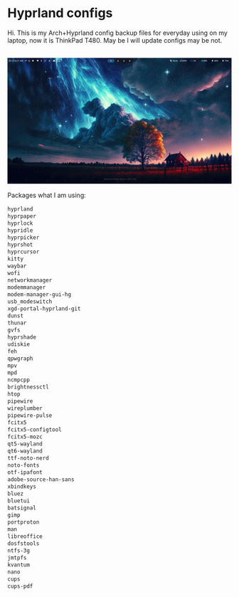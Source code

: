 # Hyprland configs

Hi.
This is my Arch+Hyprland config backup files for everyday using on my laptop, now it is ThinkPad T480.
May be I will update configs may be not.

<br>![](https://github.com/bulat-ch/Bulat-Ch-HyprDot/blob/main/screenshots/image.png?raw=true)

Packages what I am using:
```
hyprland
hyprpaper
hyprlock
hypridle
hyprpicker
hyprshot
hyprcursor
kitty
waybar
wofi
networkmanager
modemmanager
modem-manager-gui-hg
usb_modeswitch
xgd-portal-hyprland-git
dunst
thunar
gvfs
hyprshade
udiskie
feh
qpwgraph
mpv
mpd
ncmpcpp
brightnessctl
htop
pipewire
wireplumber
pipewire-pulse
fcitx5
fcitx5-configtool
fcitx5-mozc 
qt5-wayland
qt6-wayland
ttf-noto-nerd
noto-fonts
otf-ipafont
adobe-source-han-sans
xbindkeys
bluez
bluetui
batsignal
gimp
portproton
man
libreoffice
dosfstools
ntfs-3g
jmtpfs
kvantum
nano
cups
cups-pdf
```
